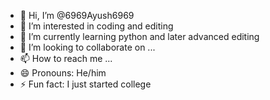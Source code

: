 - 👋 Hi, I’m @6969Ayush6969
- 👀 I’m interested in coding and editing 
- 🌱 I’m currently learning python and later advanced editing
- 💞️ I’m looking to collaborate on ...
- 📫 How to reach me ...
- 😄 Pronouns: He/him
- ⚡ Fun fact: I just started college

<!---
6969Ayush6969/6969Ayush6969 is a ✨ special ✨ repository because its `README.md` (this file) appears on your GitHub profile.
You can click the Preview link to take a look at your changes.
--->
